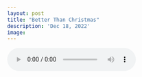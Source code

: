 ```yaml
---
layout: post
title: "Better Than Christmas"
description: 'Dec 18, 2022'
image:
---
```


<audio controls preload="metadata">
  <source src="https://docs.google.com/uc?export=open&id=1GB7hIBM-zCh34kKCubIyBbLg4OTfkiAu" type="audio/mp3">
Your browser does not support the audio element.
</audio>
